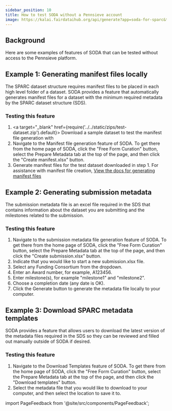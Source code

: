 ```yaml
---
sidebar_position: 10
title: How to test SODA without a Pennsieve account
image: https://kalai.fairdataihub.org/api/generate?app=soda-for-sparc&title=How%20to%20test%20SODA%20without%20a%20Pennsieve%20account&org=fairdataihub&description=
---
```


## Background

Here are some examples of features of SODA that can be tested without access to the Pennsieve platform.

## Example 1: Generating manifest files locally

The SPARC dataset structure requires manifest files to be placed in each high level folder of a dataset. SODA provides a feature that automatically generates manifest files for a dataset with the minimum required metadata by the SPARC dataset structure (SDS).

### Testing this feature

1. <a target="\_blank" href={require('../../static/zips/test-dataset.zip').default}> Download a sample dataset to test the manifest file generation with </a>
2. Navigate to the Manifest file generation feature of SODA. To get there from the home page of SODA, click the "Free Form Curation" button, select the Prepare Metadata tab at the top of the page, and then
   click the "Create manifest.xlsx" button.
3. Generate manifest files for the test dataset downloaded in step 1. For assistance with manifest file creation, [View the docs for generating manifest files](../Freeform%20Mode/prepare-metadata/create-manifest-files.md)

## Example 2: Generating submission metadata

The submission metadata file is an excel file required in the SDS that contains information about the dataset you are submitting and the milestones related to the submission.

### Testing this feature

1. Navigate to the submission metadata file generation feature of SODA. To get there from the home page of SODA, click the "Free Form Curation" button, select the Prepare Metadata tab at the top of the page, and then
   click the "Create submission.xlsx" button.
2. Indicate that you would like to start a new submission.xlsx file.
3. Select any Funding Consortium from the dropdown.
4. Enter an Award number, for example, A123456.
5. Enter milestone(s), for example "milestone1" and "milestone2".
6. Choose a completion date (any date is OK).
7. Click the Generate button to generate the metadata file locally to your computer.

## Example 3: Download SPARC metadata templates

SODA provides a feature that allows users to download the latest version of the metadata files required in the SDS so they can be reviewed and filled out manually outside of SODA if desired.

### Testing this feature

1. Navigate to the Download Templates feature of SODA. To get there from the home page of SODA, click the "Free Form Curation" button, select the Prepare Metadata tab at the top of the page, and then
   click the "Download templates" button.
2. Select the metadata file that you would like to download to your computer, and then select the location to save it to.

import PageFeedback from '@site/src/components/PageFeedback';

<PageFeedback />
